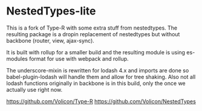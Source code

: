 # NestedTypes-lite

This is a fork of Type-R with some extra stuff from nestedtypes. The resulting package is a dropin replacement of nestedtypes but without backbone (router, view, ajax-sync).

It is built with rollup for a smaller build and the resulting module is using es-modules format for use with webpack and rollup.

The underscore-mixin is rewritten for lodash 4.x and imports are done so babel-plugin-lodash will handle them and allow for tree shaking. Also not all lodash functions originally in backbone is in this build, only the once we actually use right now.

https://github.com/Volicon/Type-R
https://github.com/Volicon/NestedTypes
